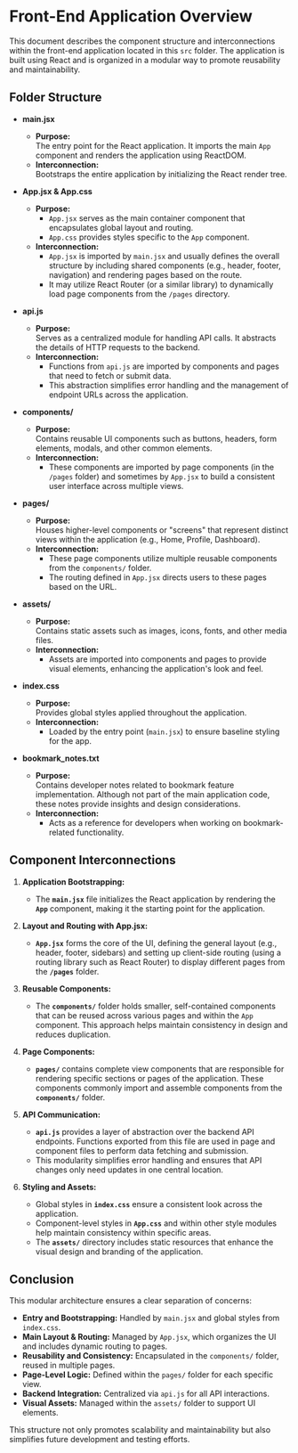 # Front-End Application Overview

This document describes the component structure and interconnections within the front-end application located in this `src` folder. The application is built using React and is organized in a modular way to promote reusability and maintainability.

## Folder Structure

- **main.jsx**
  - **Purpose:**  
    The entry point for the React application. It imports the main `App` component and renders the application using ReactDOM.
  - **Interconnection:**  
    Bootstraps the entire application by initializing the React render tree.

- **App.jsx & App.css**
  - **Purpose:**  
    - `App.jsx` serves as the main container component that encapsulates global layout and routing.
    - `App.css` provides styles specific to the `App` component.
  - **Interconnection:**  
    - `App.jsx` is imported by `main.jsx` and usually defines the overall structure by including shared components (e.g., header, footer, navigation) and rendering pages based on the route.
    - It may utilize React Router (or a similar library) to dynamically load page components from the `/pages` directory.

- **api.js**
  - **Purpose:**  
    Serves as a centralized module for handling API calls. It abstracts the details of HTTP requests to the backend.
  - **Interconnection:**  
    - Functions from `api.js` are imported by components and pages that need to fetch or submit data.
    - This abstraction simplifies error handling and the management of endpoint URLs across the application.

- **components/**
  - **Purpose:**  
    Contains reusable UI components such as buttons, headers, form elements, modals, and other common elements.
  - **Interconnection:**  
    - These components are imported by page components (in the `/pages` folder) and sometimes by `App.jsx` to build a consistent user interface across multiple views.

- **pages/**
  - **Purpose:**  
    Houses higher-level components or "screens" that represent distinct views within the application (e.g., Home, Profile, Dashboard).
  - **Interconnection:**  
    - These page components utilize multiple reusable components from the `components/` folder.
    - The routing defined in `App.jsx` directs users to these pages based on the URL.

- **assets/**
  - **Purpose:**  
    Contains static assets such as images, icons, fonts, and other media files.
  - **Interconnection:**  
    - Assets are imported into components and pages to provide visual elements, enhancing the application's look and feel.

- **index.css**
  - **Purpose:**  
    Provides global styles applied throughout the application.
  - **Interconnection:**  
    - Loaded by the entry point (`main.jsx`) to ensure baseline styling for the app.

- **bookmark_notes.txt**
  - **Purpose:**  
    Contains developer notes related to bookmark feature implementation. Although not part of the main application code, these notes provide insights and design considerations.
  - **Interconnection:**  
    - Acts as a reference for developers when working on bookmark-related functionality.

## Component Interconnections

1. **Application Bootstrapping:**
   - The **`main.jsx`** file initializes the React application by rendering the **`App`** component, making it the starting point for the application.

2. **Layout and Routing with App.jsx:**
   - **`App.jsx`** forms the core of the UI, defining the general layout (e.g., header, footer, sidebars) and setting up client-side routing (using a routing library such as React Router) to display different pages from the **`/pages`** folder.

3. **Reusable Components:**
   - The **`components/`** folder holds smaller, self-contained components that can be reused across various pages and within the `App` component. This approach helps maintain consistency in design and reduces duplication.

4. **Page Components:**
   - **`pages/`** contains complete view components that are responsible for rendering specific sections or pages of the application. These components commonly import and assemble components from the **`components/`** folder.

5. **API Communication:**
   - **`api.js`** provides a layer of abstraction over the backend API endpoints. Functions exported from this file are used in page and component files to perform data fetching and submission.
   - This modularity simplifies error handling and ensures that API changes only need updates in one central location.

6. **Styling and Assets:**
   - Global styles in **`index.css`** ensure a consistent look across the application.
   - Component-level styles in **`App.css`** and within other style modules help maintain consistency within specific areas.
   - The **`assets/`** directory includes static resources that enhance the visual design and branding of the application.

## Conclusion

This modular architecture ensures a clear separation of concerns:
- **Entry and Bootstrapping:** Handled by `main.jsx` and global styles from `index.css`.
- **Main Layout & Routing:** Managed by `App.jsx`, which organizes the UI and includes dynamic routing to pages.
- **Reusability and Consistency:** Encapsulated in the `components/` folder, reused in multiple pages.
- **Page-Level Logic:** Defined within the `pages/` folder for each specific view.
- **Backend Integration:** Centralized via `api.js` for all API interactions.
- **Visual Assets:** Managed within the `assets/` folder to support UI elements.

This structure not only promotes scalability and maintainability but also simplifies future development and testing efforts.

